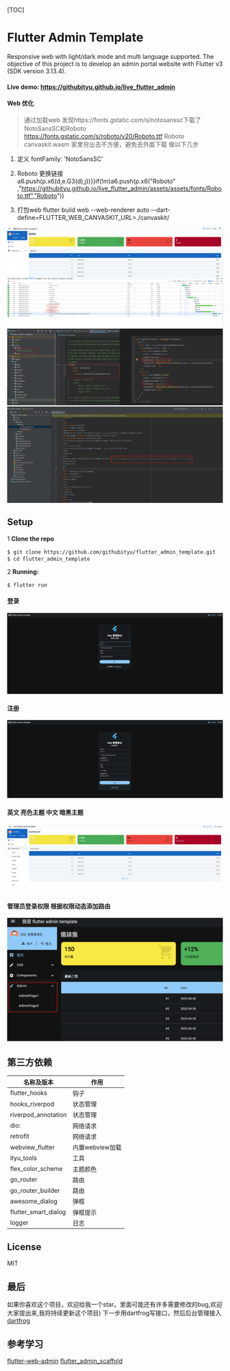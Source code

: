 [TOC]

# Flutter Admin Template

Responsive web with light/dark mode and multi language supported. The objective of this project is
to develop an admin portal website with Flutter v3 (SDK version 3.13.4).

#### Live demo: https://githubityu.github.io/live_flutter_admin

#### Web 优化

> 通过加载web 发现https://fonts.gstatic.com/s/notosanssc下载了NotoSansSC和Roboto
> https://fonts.gstatic.com/s/roboto/v20/Roboto.ttf  Roboto
> canvaskit.wasm
> 家里穷出去不方便，避免去外面下载 做以下几步

1. 定义 fontFamily: 'NotoSansSC' 
2. Roboto 更换链接 a6.push(p.x6(d,e.G3(d),j))}}if(!m)a6.push(p.x6("Roboto"
   ,"https://githubityu.github.io/live_flutter_admin/assets/assets/fonts/Roboto.ttf","Roboto"))
   
3. 打包web flutter build web --web-renderer auto
   --dart-define=FLUTTER_WEB_CANVASKIT_URL=./canvaskit/

![IMG_06](https://github.com/githubityu/flutter_admin_template/blob/main/images/optimize.jpg)
![IMG_07](https://github.com/githubityu/flutter_admin_template/blob/main/images/NotoSansSC.jpg)
![IMG_08](https://github.com/githubityu/flutter_admin_template/blob/main/images/Roboto.jpg)

## Setup

1 **Clone the repo**

```
$ git clone https://github.com/githubityu/flutter_admin_template.git
$ cd flutter_admin_template
```

2 **Running:**

```
$ flutter run
```

#### 登录

![IMG_01](https://github.com/githubityu/flutter_admin_template/blob/main/images/%E7%99%BB%E5%BD%95.jpg)

#### 注册

![IMG_02](https://github.com/githubityu/flutter_admin_template/blob/main/images/%E6%B3%A8%E5%86%8C.jpg)

#### 英文 亮色主题 中文 暗黑主题

![IMG_03](https://github.com/githubityu/flutter_admin_template/blob/main/images/%E6%99%AE%E9%80%9A%E7%94%A8%E6%88%B7%E7%99%BB%E9%99%86.jpg)

#### 管理员登录权限 根据权限动态添加路由

![IMG_05](https://github.com/githubityu/flutter_admin_template/blob/main/images/%E7%AE%A1%E7%90%86%E5%91%98%E6%9D%83%E9%99%90.jpg)

## 第三方依赖

| 名称及版本                | 作用          |
|----------------------|-------------|
| flutter_hooks        | 钩子          |
| hooks_riverpod       | 状态管理        |
| riverpod_annotation  | 状态管理        |
| dio:                 | 网络请求        |
| retrofit             | 网络请求        |
| webview_flutter      | 内置webview加载 |
| ityu_tools           | 工具          |
| flex_color_scheme    | 主题颜色        |
| go_router            | 路由          |
| go_router_builder    | 路由          |
| awesome_dialog       | 弹框          |
| flutter_smart_dialog | 弹框提示        |
| logger               | 日志          |

## License

MIT

## 最后

如果你喜欢这个项目，欢迎给我一个star。里面可能还有许多需要修改的bug,欢迎大家提出来,我将持续更新这个项目)
下一步用dartfrog写接口，然后后台管理接入
[dartfrog](https://dartfrog.vgv.dev/)

## 参考学习

[flutter-web-admin](https://github.com/kleong153/flutter-web-admin)
[flutter_admin_scaffold](https://github.com/keyber-inc/flutter_admin_scaffold)
